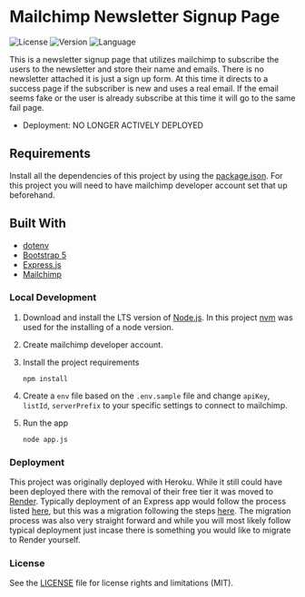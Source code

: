 # Mailchimp Newsletter Signup Page

![License](https://img.shields.io/github/license/bbland1/newsletter-signup?style=plastic)
![Version](https://img.shields.io/github/package-json/v/bbland1/newsletter-signup?style=plastic)
![Language](https://img.shields.io/github/languages/top/bbland1/newsletter-signup?style=plastic)

This is a newsletter signup page that utilizes mailchimp to subscribe the users to the newsletter and store their name and emails. There is no newsletter attached it is just a sign up form. At this time it directs to a success page if the subscriber is new and uses a real email. If the email seems fake or the user is already subscribe at this time it will go to the same fail page.

* Deployment: NO LONGER ACTIVELY DEPLOYED

## Requirements

Install all the dependencies of this project by using the [package.json](./package.json). For this project you will need to have mailchimp developer account set that up beforehand.

## Built With

* [dotenv](https://www.npmjs.com/package/dotenv)
* [Bootstrap 5](https://getbootstrap.com/docs/5.3/getting-started/introduction/)
* [Express.js](https://expressjs.com)
* [Mailchimp](https://mailchimp.com/developer/)

### Local Development

1. Download and install the LTS version of [Node.js](https://nodejs.org/en). In this project [nvm](https://www.freecodecamp.org/news/node-version-manager-nvm-install-guide/) was used for the installing of a node version.
2. Create mailchimp developer account.
3. Install the project requirements

    ```shell
    npm install
    ```

4. Create a `env` file based on the `.env.sample` file and change `apiKey`, `listId`, `serverPrefix` to your specific settings to connect to mailchimp.

5. Run the app

    ```shell
    node app.js
    ```

### Deployment

This project was originally deployed with Heroku. While it still could have been deployed there with the removal of their free tier it was moved to [Render](https://render.com). Typically deployment of an Express app would follow the process listed [here](https://render.com/docs/deploy-node-express-app), but this was a migration following the steps [here](https://render.com/docs/migrate-from-heroku). The migration process was also very straight forward and while you will most likely follow typical deployment just incase there is something you would like to migrate to Render yourself.  

### License

See the [LICENSE](./LICENSE) file for license rights and limitations (MIT).
